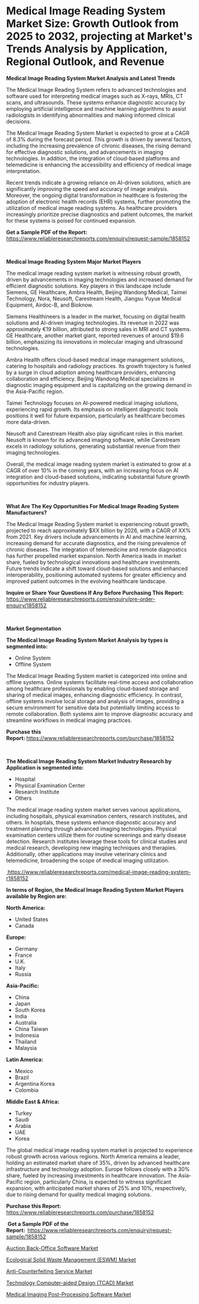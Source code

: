 <p><h1>Medical Image Reading System Market Size: Growth Outlook from 2025 to 2032, projecting at Market's Trends Analysis by Application, Regional Outlook, and Revenue</h1></p><p><strong>Medical Image Reading System Market Analysis and Latest Trends</strong></p>
<p><p>The Medical Image Reading System refers to advanced technologies and software used for interpreting medical images such as X-rays, MRIs, CT scans, and ultrasounds. These systems enhance diagnostic accuracy by employing artificial intelligence and machine learning algorithms to assist radiologists in identifying abnormalities and making informed clinical decisions.</p><p>The Medical Image Reading System Market is expected to grow at a CAGR of 8.3% during the forecast period. This growth is driven by several factors, including the increasing prevalence of chronic diseases, the rising demand for effective diagnostic solutions, and advancements in imaging technologies. In addition, the integration of cloud-based platforms and telemedicine is enhancing the accessibility and efficiency of medical image interpretation. </p><p>Recent trends indicate a growing reliance on AI-driven solutions, which are significantly improving the speed and accuracy of image analysis. Moreover, the ongoing digital transformation in healthcare is fostering the adoption of electronic health records (EHR) systems, further promoting the utilization of medical image reading systems. As healthcare providers increasingly prioritize precise diagnostics and patient outcomes, the market for these systems is poised for continued expansion.</p></p>
<p><strong>Get a Sample PDF of the Report:&nbsp;</strong> <a href="https://www.reliableresearchreports.com/enquiry/request-sample/1858152?utm_campaign=2930&utm_medium=2&utm_source=Github&utm_content=ia&utm_term=11032025&utm_id=medical-image-reading-system">https://www.reliableresearchreports.com/enquiry/request-sample/1858152</a></p>
<p>&nbsp;</p>
<p><strong>Medical Image Reading System Major Market Players</strong></p>
<p><p>The medical image reading system market is witnessing robust growth, driven by advancements in imaging technologies and increased demand for efficient diagnostic solutions. Key players in this landscape include Siemens, GE Healthcare, Ambra Health, Beijing Wandong Medical, Taimei Technology, Nora, Neusoft, Carestream Health, Jiangsu Yuyue Medical Equipment, Airdoc-B, and Bioknow.</p><p>Siemens Healthineers is a leader in the market, focusing on digital health solutions and AI-driven imaging technologies. Its revenue in 2022 was approximately €19 billion, attributed to strong sales in MRI and CT systems. GE Healthcare, another market giant, reported revenues of around $19.6 billion, emphasizing its innovations in molecular imaging and ultrasound technologies.</p><p>Ambra Health offers cloud-based medical image management solutions, catering to hospitals and radiology practices. Its growth trajectory is fueled by a surge in cloud adoption among healthcare providers, enhancing collaboration and efficiency. Beijing Wandong Medical specializes in diagnostic imaging equipment and is capitalizing on the growing demand in the Asia-Pacific region.</p><p>Taimei Technology focuses on AI-powered medical imaging solutions, experiencing rapid growth. Its emphasis on intelligent diagnostic tools positions it well for future expansion, particularly as healthcare becomes more data-driven.</p><p>Neusoft and Carestream Health also play significant roles in this market. Neusoft is known for its advanced imaging software, while Carestream excels in radiology solutions, generating substantial revenue from their imaging technologies.</p><p>Overall, the medical image reading system market is estimated to grow at a CAGR of over 10% in the coming years, with an increasing focus on AI integration and cloud-based solutions, indicating substantial future growth opportunities for industry players.</p></p>
<p>&nbsp;</p>
<p><strong>What Are The Key Opportunities For Medical Image Reading System Manufacturers?</strong></p>
<p><p>The Medical Image Reading System market is experiencing robust growth, projected to reach approximately $XX billion by 2026, with a CAGR of XX% from 2021. Key drivers include advancements in AI and machine learning, increasing demand for accurate diagnostics, and the rising prevalence of chronic diseases. The integration of telemedicine and remote diagnostics has further propelled market expansion. North America leads in market share, fueled by technological innovations and healthcare investments. Future trends indicate a shift toward cloud-based solutions and enhanced interoperability, positioning automated systems for greater efficiency and improved patient outcomes in the evolving healthcare landscape.</p></p>
<p><strong>Inquire or Share Your Questions If Any Before Purchasing This Report:</strong> <a href="https://www.reliableresearchreports.com/enquiry/pre-order-enquiry/1858152?utm_campaign=2930&utm_medium=2&utm_source=Github&utm_content=ia&utm_term=11032025&utm_id=medical-image-reading-system">https://www.reliableresearchreports.com/enquiry/pre-order-enquiry/1858152</a></p>
<p>&nbsp;</p>
<p><strong>Market Segmentation</strong></p>
<p><strong>The Medical Image Reading System Market Analysis by types is segmented into:</strong></p>
<p><ul><li>Online System</li><li>Offline System</li></ul></p>
<p><p>The Medical Image Reading System market is categorized into online and offline systems. Online systems facilitate real-time access and collaboration among healthcare professionals by enabling cloud-based storage and sharing of medical images, enhancing diagnostic efficiency. In contrast, offline systems involve local storage and analysis of images, providing a secure environment for sensitive data but potentially limiting access to remote collaboration. Both systems aim to improve diagnostic accuracy and streamline workflows in medical imaging practices.</p></p>
<p><strong>Purchase this Report:&nbsp;</strong><a href="https://www.reliableresearchreports.com/purchase/1858152?utm_campaign=2930&utm_medium=2&utm_source=Github&utm_content=ia&utm_term=11032025&utm_id=medical-image-reading-system">https://www.reliableresearchreports.com/purchase/1858152</a></p>
<p>&nbsp;</p>
<p><strong>The Medical Image Reading System Market Industry Research by Application is segmented into:</strong></p>
<p><ul><li>Hospital</li><li>Physical Examination Center</li><li>Research Institute</li><li>Others</li></ul></p>
<p><p>The medical image reading system market serves various applications, including hospitals, physical examination centers, research institutes, and others. In hospitals, these systems enhance diagnostic accuracy and treatment planning through advanced imaging technologies. Physical examination centers utilize them for routine screenings and early disease detection. Research institutes leverage these tools for clinical studies and medical research, developing new imaging techniques and therapies. Additionally, other applications may involve veterinary clinics and telemedicine, broadening the scope of medical imaging utilization.</p></p>
<p><a href="https://www.reliableresearchreports.com/medical-image-reading-system-r1858152?utm_campaign=2930&utm_medium=2&utm_source=Github&utm_content=ia&utm_term=11032025&utm_id=medical-image-reading-system">&nbsp;https://www.reliableresearchreports.com/medical-image-reading-system-r1858152</a></p>
<p><strong>In terms of Region, the Medical Image Reading System Market Players available by Region are:</strong></p>
<p>
    <p> <strong> North America: </strong>
        <ul>
            <li>United States</li>
            <li>Canada</li>
        </ul>
        </p> 
    <p> <strong> Europe: </strong>
        <ul>
            <li>Germany</li>
            <li>France</li>
            <li>U.K.</li>
            <li>Italy</li>
            <li>Russia</li>
        </ul>
        </p> 
    <p> <strong> Asia-Pacific: </strong>
        <ul>
            <li>China</li>
            <li>Japan</li>
            <li>South Korea</li>
            <li>India</li>
            <li>Australia</li>
            <li>China Taiwan</li>
            <li>Indonesia</li>
            <li>Thailand</li>
            <li>Malaysia</li>
        </ul>
        </p> 
    <p> <strong> Latin America: </strong>
        <ul>
            <li>Mexico</li>
            <li>Brazil</li>
            <li>Argentina Korea</li>
            <li>Colombia</li>
        </ul>
        </p> 
    <p> <strong> Middle East & Africa: </strong>
        <ul>
            <li>Turkey</li>
            <li>Saudi</li>
            <li>Arabia</li>
            <li>UAE</li>
            <li>Korea</li>
        </ul>
    </p>
    </p>
<p><p>The global medical image reading system market is projected to experience robust growth across various regions. North America remains a leader, holding an estimated market share of 35%, driven by advanced healthcare infrastructure and technology adoption. Europe follows closely with a 30% share, fueled by increasing investments in healthcare innovation. The Asia-Pacific region, particularly China, is expected to witness significant expansion, with anticipated market shares of 25% and 10%, respectively, due to rising demand for quality medical imaging solutions.</p></p>
<p><strong>Purchase this Report: </strong><a href="https://www.reliableresearchreports.com/purchase/1858152?utm_campaign=2930&utm_medium=2&utm_source=Github&utm_content=ia&utm_term=11032025&utm_id=medical-image-reading-system">https://www.reliableresearchreports.com/purchase/1858152</a></p>
<p>&nbsp;<strong>Get a Sample PDF of the Report:&nbsp;&nbsp;</strong><a href="https://www.reliableresearchreports.com/enquiry/request-sample/1858152?utm_campaign=2930&utm_medium=2&utm_source=Github&utm_content=ia&utm_term=11032025&utm_id=medical-image-reading-system">https://www.reliableresearchreports.com/enquiry/request-sample/1858152</a></p>
<p><strong></strong></p>
<p><p><a href="https://github.com/tanckfelli84/Market-Research-Report-List-1/blob/main/auction-back-office-software-market.md?utm_campaign=2930&utm_medium=2&utm_source=Github&utm_content=ia&utm_term=11032025&utm_id=medical-image-reading-system">Auction Back-Office Software Market</a></p><p><a href="https://github.com/pidlisseas/Market-Research-Report-List-1/blob/main/ecological-solid-waste-management-eswm-market.md?utm_campaign=2930&utm_medium=2&utm_source=Github&utm_content=ia&utm_term=11032025&utm_id=medical-image-reading-system">Ecological Solid Waste Management (ESWM) Market</a></p><p><a href="https://github.com/kaddahblejc/Market-Research-Report-List-1/blob/main/anti-counterfeiting-service-market.md?utm_campaign=2930&utm_medium=2&utm_source=Github&utm_content=ia&utm_term=11032025&utm_id=medical-image-reading-system">Anti-Counterfeiting Service Market</a></p><p><a href="https://github.com/wakerizaak8g/Market-Research-Report-List-1/blob/main/technology-computer-aided-design-tcad-market.md?utm_campaign=2930&utm_medium=2&utm_source=Github&utm_content=ia&utm_term=11032025&utm_id=medical-image-reading-system">Technology Computer-aided Design (TCAD) Market</a></p><p><a href="https://github.com/chkrselia/Market-Research-Report-List-1/blob/main/medical-imaging-post-processing-software-market.md?utm_campaign=2930&utm_medium=2&utm_source=Github&utm_content=ia&utm_term=11032025&utm_id=medical-image-reading-system">Medical Imaging Post-Processing Software Market</a></p></p>